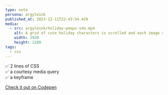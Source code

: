 ```yaml
---
type: note
persona: argyleink
published_at: 2023-12-11T22:43:54.428
media:
  - src: argyleink/holiday-peeps-sda.mp4
    alt: A grid of cute holiday characters is scrolled and each image scales slightly with the page
    width: 1920
    height: 1280
tags: 
  - css
---
```


✅ 2 lines of CSS  
✅ a courtesy media query  
✅ a keyframe  

[Check it out on Codepen](https://codepen.io/argyleink/pen/LYqvedp)
